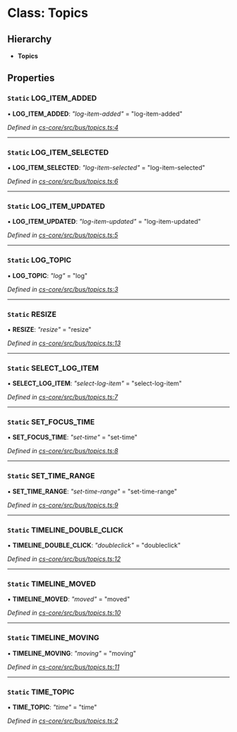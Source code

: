 # Class: Topics

## Hierarchy

* **Topics**

## Properties

### `Static` LOG_ITEM_ADDED

▪ **LOG_ITEM_ADDED**: *"log-item-added"* = "log-item-added"

*Defined in [cs-core/src/bus/topics.ts:4](https://github.com/TNOCS/csnext/blob/dad76c19/packages/cs-core/src/bus/topics.ts#L4)*

___

### `Static` LOG_ITEM_SELECTED

▪ **LOG_ITEM_SELECTED**: *"log-item-selected"* = "log-item-selected"

*Defined in [cs-core/src/bus/topics.ts:6](https://github.com/TNOCS/csnext/blob/dad76c19/packages/cs-core/src/bus/topics.ts#L6)*

___

### `Static` LOG_ITEM_UPDATED

▪ **LOG_ITEM_UPDATED**: *"log-item-updated"* = "log-item-updated"

*Defined in [cs-core/src/bus/topics.ts:5](https://github.com/TNOCS/csnext/blob/dad76c19/packages/cs-core/src/bus/topics.ts#L5)*

___

### `Static` LOG_TOPIC

▪ **LOG_TOPIC**: *"log"* = "log"

*Defined in [cs-core/src/bus/topics.ts:3](https://github.com/TNOCS/csnext/blob/dad76c19/packages/cs-core/src/bus/topics.ts#L3)*

___

### `Static` RESIZE

▪ **RESIZE**: *"resize"* = "resize"

*Defined in [cs-core/src/bus/topics.ts:13](https://github.com/TNOCS/csnext/blob/dad76c19/packages/cs-core/src/bus/topics.ts#L13)*

___

### `Static` SELECT_LOG_ITEM

▪ **SELECT_LOG_ITEM**: *"select-log-item"* = "select-log-item"

*Defined in [cs-core/src/bus/topics.ts:7](https://github.com/TNOCS/csnext/blob/dad76c19/packages/cs-core/src/bus/topics.ts#L7)*

___

### `Static` SET_FOCUS_TIME

▪ **SET_FOCUS_TIME**: *"set-time"* = "set-time"

*Defined in [cs-core/src/bus/topics.ts:8](https://github.com/TNOCS/csnext/blob/dad76c19/packages/cs-core/src/bus/topics.ts#L8)*

___

### `Static` SET_TIME_RANGE

▪ **SET_TIME_RANGE**: *"set-time-range"* = "set-time-range"

*Defined in [cs-core/src/bus/topics.ts:9](https://github.com/TNOCS/csnext/blob/dad76c19/packages/cs-core/src/bus/topics.ts#L9)*

___

### `Static` TIMELINE_DOUBLE_CLICK

▪ **TIMELINE_DOUBLE_CLICK**: *"doubleclick"* = "doubleclick"

*Defined in [cs-core/src/bus/topics.ts:12](https://github.com/TNOCS/csnext/blob/dad76c19/packages/cs-core/src/bus/topics.ts#L12)*

___

### `Static` TIMELINE_MOVED

▪ **TIMELINE_MOVED**: *"moved"* = "moved"

*Defined in [cs-core/src/bus/topics.ts:10](https://github.com/TNOCS/csnext/blob/dad76c19/packages/cs-core/src/bus/topics.ts#L10)*

___

### `Static` TIMELINE_MOVING

▪ **TIMELINE_MOVING**: *"moving"* = "moving"

*Defined in [cs-core/src/bus/topics.ts:11](https://github.com/TNOCS/csnext/blob/dad76c19/packages/cs-core/src/bus/topics.ts#L11)*

___

### `Static` TIME_TOPIC

▪ **TIME_TOPIC**: *"time"* = "time"

*Defined in [cs-core/src/bus/topics.ts:2](https://github.com/TNOCS/csnext/blob/dad76c19/packages/cs-core/src/bus/topics.ts#L2)*

